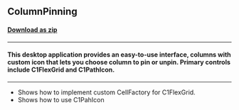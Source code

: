 ## ColumnPinning
#### [Download as zip](https://downgit.github.io/#/home?url=https://github.com/GrapeCity/ComponentOne-WPF-Samples/tree/master/\NET_4.5.2\C1.WPF.FlexGrid\CS\ColumnPinning)
____
#### This desktop application provides an easy-to-use interface, columns with custom icon that lets you choose column to pin or unpin. Primary controls include C1FlexGrid and C1PathIcon.
____

* Shows how to implement custom CellFactory for C1FlexGrid.
* Shows how to use C1PahIcon
